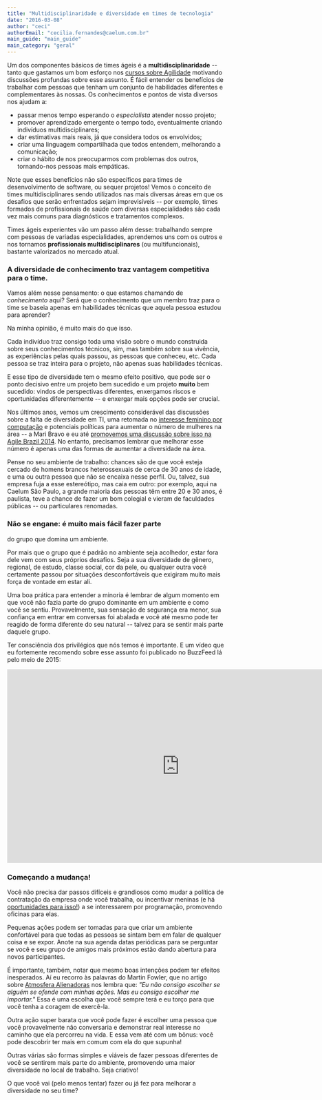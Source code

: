 ```yaml
---
title: "Multidisciplinaridade e diversidade em times de tecnologia"
date: "2016-03-08"
author: "ceci"
authorEmail: "cecilia.fernandes@caelum.com.br"
main_guide: "main_guide"
main_category: "geral"
---
```


Um dos componentes básicos de times ágeis é a **multidisciplinaridade** -- tanto que gastamos um bom esforço nos [cursos sobre Agilidade](https://www.caelum.com.br/cursos-agile/) motivando discussões profundas sobre esse assunto. É fácil entender os benefícios de trabalhar com pessoas que tenham um conjunto de habilidades diferentes e complementares às nossas. Os conhecimentos e pontos de vista diversos nos ajudam a:

- passar menos tempo esperando o _especialista_ atender nosso projeto;
- promover aprendizado emergente o tempo todo, eventualmente criando indivíduos multidisciplinares;
- dar estimativas mais reais, já que considera todos os envolvidos;
- criar uma linguagem compartilhada que todos entendem, melhorando a comunicação;
- criar o hábito de nos preocuparmos com problemas dos outros, tornando-nos pessoas mais empáticas.

Note que esses benefícios não são específicos para times de desenvolvimento de software, ou sequer projetos! Vemos o conceito de times multidisciplinares sendo utilizados nas mais diversas áreas em que os desafios que serão enfrentados sejam imprevisíveis -- por exemplo, times formados de profissionais de saúde com diversas especialidades são cada vez mais comuns para diagnósticos e tratamentos complexos.

Times ágeis experientes vão um passo além desse: trabalhando sempre com pessoas de variadas especialidades, aprendemos uns com os outros e nos tornamos **profissionais multidisciplinares** (ou multifuncionais), bastante valorizados no mercado atual.

### A diversidade de conhecimento traz vantagem competitiva para o time.

Vamos além nesse pensamento: o que estamos chamando de _conhecimento_ aqui? Será que o conhecimento que um membro traz para o time se baseia apenas em habilidades técnicas que aquela pessoa estudou para aprender?

Na minha opinião, é muito mais do que isso.

Cada indivíduo traz consigo toda uma visão sobre o mundo construida sobre seus conhecimentos técnicos, sim, mas também sobre sua vivência, as experiências pelas quais passou, as pessoas que conheceu, etc. Cada pessoa se traz inteira para o projeto, não apenas suas habilidades técnicas.

E esse tipo de diversidade tem o mesmo efeito positivo, que pode ser o ponto decisivo entre um projeto bem sucedido e um projeto **muito** bem sucedido: vindos de perspectivas diferentes, enxergamos riscos e oportunidades diferentemente -- e enxergar mais opções pode ser crucial.

Nos últimos anos, vemos um crescimento considerável das discussões sobre a falta de diversidade em TI, uma retomada no [interesse feminino por computação](http://www.reuters.com/article/us-women-technology-stanford-idUSKCN0S32F020151009) e potenciais políticas para aumentar o número de mulheres na área -- a Mari Bravo e eu até [promovemos uma discussão sobre isso na Agile Brazil 2014](http://cecifernandes.com/igualdade_de_genero/). No entanto, precisamos lembrar que melhorar esse número é apenas uma das formas de aumentar a diversidade na área.

Pense no seu ambiente de trabalho: chances são de que você esteja cercado de homens brancos heterossexuais de cerca de 30 anos de idade, e uma ou outra pessoa que não se encaixa nesse perfil. Ou, talvez, sua empresa fuja a esse estereótipo, mas caia em outro: por exemplo, aqui na Caelum São Paulo, a grande maioria das pessoas têm entre 20 e 30 anos, é paulista, teve a chance de fazer um bom colegial e vieram de faculdades públicas -- ou particulares renomadas.

### Não se engane: é muito mais fácil fazer parte  
do grupo que domina um ambiente.

Por mais que o grupo que é padrão no ambiente seja acolhedor, estar fora dele vem com seus próprios desafios. Seja a sua diversidade de gênero, regional, de estudo, classe social, cor da pele, ou qualquer outra você certamente passou por situações desconfortáveis que exigiram muito mais força de vontade em estar ali.

Uma boa prática para entender a minoria é lembrar de algum momento em que você não fazia parte do grupo dominante em um ambiente e como você se sentiu. Provavelmente, sua sensação de segurança era menor, sua confiança em entrar em conversas foi abalada e você até mesmo pode ter reagido de forma diferente do seu natural -- talvez para se sentir mais parte daquele grupo.

Ter consciência dos privilégios que nós temos é importante. E um vídeo que eu fortemente recomendo sobre esse assunto foi publicado no BuzzFeed lá pelo meio de 2015:

<iframe width="800" height="450" src="https://www.youtube.com/embed/hD5f8GuNuGQ" frameborder="0" allowfullscreen></iframe>

### Começando a mudança!

Você não precisa dar passos difíceis e grandiosos como mudar a política de contratação da empresa onde você trabalha, ou incentivar meninas (e há [oportunidades para isso!](http://reprograma.com.br/)) a se interessarem por programação, promovendo oficinas para elas.

Pequenas ações podem ser tomadas para que criar um ambiente confortável para que todas as pessoas se sintam bem em falar de qualquer coisa e se expor. Anote na sua agenda datas periódicas para se perguntar se você e seu grupo de amigos mais próximos estão dando abertura para novos participantes.

É importante, também, notar que mesmo boas intenções podem ter efeitos inesperados. Aí eu recorro às palavras do Martin Fowler, que no artigo sobre [Atmosfera Alienadoras](http://martinfowler.com/bliki/AlienatingAtmosphere.html) nos lembra que: _"Eu não consigo escolher se alguém se ofende com minhas ações. Mas eu consigo escolher me importar."_ Essa é uma escolha que você sempre terá e eu torço para que você tenha a coragem de exercê-la.

Outra ação super barata que você pode fazer é escolher uma pessoa que você provavelmente não conversaria e demonstrar real interesse no caminho que ela percorreu na vida. E essa vem até com um bônus: você pode descobrir ter mais em comum com ela do que supunha!

Outras várias são formas simples e viáveis de fazer pessoas diferentes de você se sentirem mais parte do ambiente, promovendo uma maior diversidade no local de trabalho. Seja criativo!

O que você vai (pelo menos tentar) fazer ou já fez para melhorar a diversidade no seu time?

